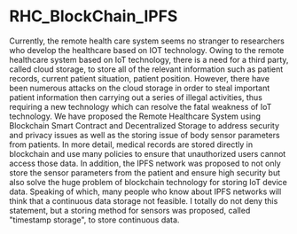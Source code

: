 # RHC_BlockChain_IPFS
Currently, the remote health care system seems no stranger to researchers who develop the healthcare based on IOT technology. Owing to the remote healthcare system based on IoT technology, there is a need for a third party, called cloud storage, to store all of the relevant information such as patient records, current patient situation, patient position. However, there have been numerous attacks on the cloud storage in order to steal important patient information then carrying out a series of illegal activities, thus requiring a new technology which can resolve the fatal weakness of IoT technology.
We have proposed the Remote Healthcare System using Blockchain Smart Contract and Decentralized Storage to address security and privacy issues as well as the storing issue of  body sensor parameters from patients. In more detail, medical records are stored directly in blockchain and use many policies to ensure that unauthorized users cannot access those data. In addition, the IPFS network was proposed to not only store the sensor parameters from the patient and ensure high security but also solve the huge problem of blockchain technology for storing IoT device data. Speaking of which, many people who know about IPFS networks will think that  a continuous data storage not feasible. I totally do not deny this statement, but a storing method for sensors was proposed, called "timestamp storage", to store continuous data.
